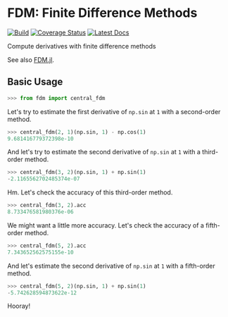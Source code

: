 # FDM: Finite Difference Methods

[![Build](https://travis-ci.org/wesselb/fdm.svg?branch=master)](https://travis-ci.org/wesselb/fdm)
[![Coverage Status](https://coveralls.io/repos/github/wesselb/fdm/badge.svg?branch=master)](https://coveralls.io/github/wesselb/fdm?branch=master)
[![Latest Docs](https://img.shields.io/badge/docs-latest-blue.svg)](https://fdm-docs.readthedocs.io/en/latest)

Compute derivatives with finite difference methods

See also [FDM.jl](https://github.com/invenia/FDM.jl).

## Basic Usage
```python
>>> from fdm import central_fdm
```

Let's try to estimate the first derivative of `np.sin` at `1` with a 
second-order method.

```python
>>> central_fdm(2, 1)(np.sin, 1) - np.cos(1)  
9.681416779372398e-10
```

And let's try to estimate the second derivative of `np.sin` at `1` with a 
third-order method.

```python
>>> central_fdm(3, 2)(np.sin, 1) + np.sin(1)  
-2.1165562702485374e-07
```

Hm. Let's check the accuracy of this third-order method.

```python
>>> central_fdm(3, 2).acc
8.733476581980376e-06
```

We might want a little more accuracy. Let's check the accuracy of a 
fifth-order method.

```python
>>> central_fdm(5, 2).acc
7.343652562575155e-10
```

And let's estimate the second derivative of `np.sin` at `1` with a 
fifth-order method.

```python
>>> central_fdm(5, 2)(np.sin, 1) + np.sin(1)  
-5.742628594873622e-12
```

Hooray!